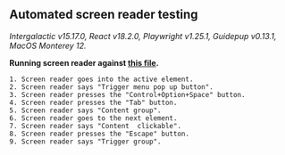 ## Automated screen reader testing

_Intergalactic v15.17.0, React v18.2.0, Playwright v1.25.1,
Guidepup v0.13.1, MacOS Monterey 12._

**Running screen reader against [this file](https://github.com/semrush/intergalactic/blob/master/website/docs/components/dropdown/examples/dropdown.tsx).**

```
1. Screen reader goes into the active element.
2. Screen reader says "Trigger menu pop up button".
3. Screen reader presses the "Control+Option+Space" button.
4. Screen reader presses the "Tab" button.
5. Screen reader says "Content group".
6. Screen reader goes to the next element.
7. Screen reader says "Content  clickable".
8. Screen reader presses the "Escape" button.
9. Screen reader says "Trigger group".
```
